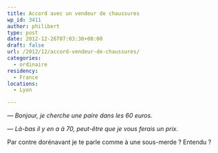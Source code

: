 ```yaml
---
title: Accord avec un vendeur de chaussures
wp_id: 3411
author: philibert
type: post
date: 2012-12-26T07:03:30+00:00
draft: false
url: /2012/12/accord-vendeur-de-chaussures/
categories:
  - ordinaire
residency:
  - France
locations:
  - Lyon

---
```

— _Bonjour, je cherche une paire dans les 60 euros._
  
— _Là-bas il y en a à 70, peut-être que je vous ferais un prix._

Par contre dorénavant je te parle comme à une sous-merde ? Entendu ?